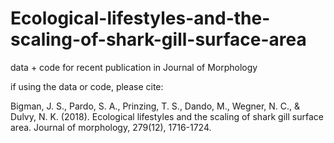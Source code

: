 # Ecological-lifestyles-and-the-scaling-of-shark-gill-surface-area
data + code for recent publication in Journal of Morphology

if using the data or code, please cite: 

Bigman, J. S., Pardo, S. A., Prinzing, T. S., Dando, M., Wegner, N. C., & Dulvy, N. K. (2018). Ecological lifestyles and the scaling of shark gill surface area. Journal of morphology, 279(12), 1716-1724.
